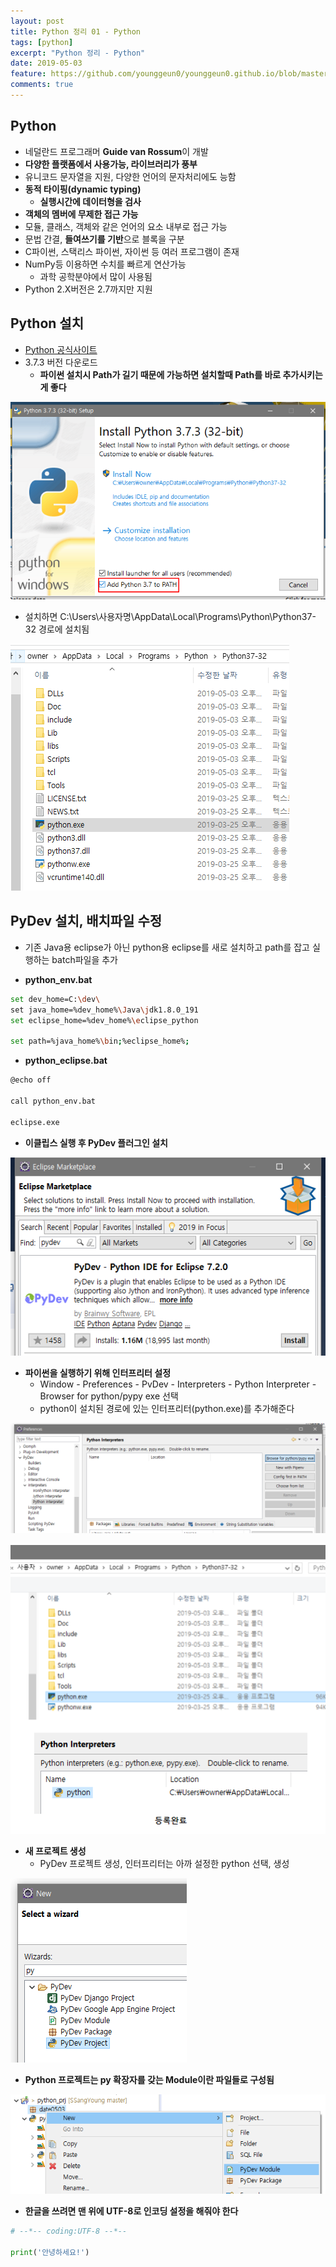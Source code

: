 ```yaml
---
layout: post
title: Python 정리 01 - Python
tags: [python]
excerpt: "Python 정리 - Python"
date: 2019-05-03
feature: https://github.com/younggeun0/younggeun0.github.io/blob/master/_posts/img/python/PythonImageFeature.png?raw=true
comments: true
---
```


## Python

* 네덜란드 프로그래머 **Guide van Rossum**이 개발
* **다양한 플랫폼에서 사용가능, 라이브러리가 풍부**
* 유니코드 문자열을 지원, 다양한 언어의 문자처리에도 능함
* **동적 타이핑(dynamic typing)**
  * **실행시간에 데이터형을 검사**
* **객체의 멤버에 무제한 접근 가능**
* 모듈, 클래스, 객체와 같은 언어의 요소 내부로 접근 가능
* 문법 간결, **들여쓰기를 기반**으로 블록을 구분
* C파이썬, 스택리스 파이썬, 자이썬 등 여러 프로그램이 존재
* NumPy등 이용하면 수치를 빠르게 연산가능
  * 과학 공학분야에서 많이 사용됨
* Python 2.X버전은 2.7까지만 지원

## Python 설치

* [Python 공식사이트](https://www.python.org/)
* 3.7.3 버전 다운로드
  * **파이썬 설치시 Path가 길기 때문에 가능하면 설치할때 Path를 바로 추가시키는게 좋다**

![01](https://github.com/younggeun0/younggeun0.github.io/blob/f27d6cc5b8ba44bdcbf64b05d4e9179531106a8e/_posts/img/python/01/01.png?raw=true)

* 설치하면 C:\Users\사용자명\AppData\Local\Programs\Python\Python37-32 경로에 설치됨

![02](https://github.com/younggeun0/younggeun0.github.io/blob/f27d6cc5b8ba44bdcbf64b05d4e9179531106a8e/_posts/img/python/01/02.png?raw=true)


## PyDev 설치, 배치파일 수정

* 기존 Java용 eclipse가 아닌 python용 eclipse를 새로 설치하고 path를 잡고 실행하는 batch파일을 추가

* **python_env.bat**
  
```bash
set dev_home=C:\dev\
set java_home=%dev_home%\Java\jdk1.8.0_191
set eclipse_home=%dev_home%\eclipse_python

set path=%java_home%\bin;%eclipse_home%;
```

* **python_eclipse.bat**
  
```bash
@echo off

call python_env.bat

eclipse.exe
```

* **이클립스 실행 후 PyDev 플러그인 설치**

![03](https://github.com/younggeun0/younggeun0.github.io/blob/f27d6cc5b8ba44bdcbf64b05d4e9179531106a8e/_posts/img/python/01/03.png?raw=true)

* **파이썬을 실행하기 위해 인터프리터 설정**
  * Window - Preferences - PvDev - Interpreters - Python Interpreter - Browser for python/pypy exe 선택
  * python이 설치된 경로에 있는 인터프리터(python.exe)를 추가해준다

![04](https://github.com/younggeun0/younggeun0.github.io/blob/f27d6cc5b8ba44bdcbf64b05d4e9179531106a8e/_posts/img/python/01/04.png?raw=true)

![05](https://github.com/younggeun0/younggeun0.github.io/blob/f27d6cc5b8ba44bdcbf64b05d4e9179531106a8e/_posts/img/python/01/05.png?raw=true)


* **새 프로젝트 생성**
  * PyDev 프로젝트 생성, 인터프리터는 아까 설정한 python 선택, 생성

![06](https://github.com/younggeun0/younggeun0.github.io/blob/f27d6cc5b8ba44bdcbf64b05d4e9179531106a8e/_posts/img/python/01/06.png?raw=true)

* **Python 프로젝트는 py 확장자를 갖는 Module이란 파일들로 구성됨**

![07](https://github.com/younggeun0/younggeun0.github.io/blob/f27d6cc5b8ba44bdcbf64b05d4e9179531106a8e/_posts/img/python/01/07.png?raw=true)

* **한글을 쓰려면 맨 위에 UTF-8로 인코딩 설정을 해줘야 한다**

```python
# --*-- coding:UTF-8 --*--

print('안녕하세요!')
```
